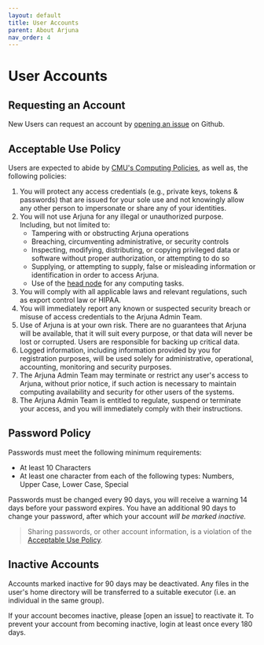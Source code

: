 ```yaml
---
layout: default
title: User Accounts
parent: About Arjuna
nav_order: 4
---
```


# User Accounts

## Requesting an Account

New Users can request an account by [opening an issue] on Github.

[opening an issue]: https://github.com/ArjunaCluster/ArjunaUsers/issues/

## Acceptable Use Policy

Users are expected to abide by [CMU's Computing Policies](https://www.cmu.edu/policies/information-technology/computing.html), as well as, the following policies:

1. You will protect any access credentials (e.g., private keys, tokens & passwords) that are issued for your sole use and not knowingly allow any other person to impersonate or share any of your identities.
2. You will not use Arjuna for any illegal or unauthorized purpose. Including, but not limited to:
    - Tampering with or obstructing Arjuna operations
    - Breaching, circumventing administrative, or security controls
    - Inspecting, modifying, distributing, or copying privileged data or software without proper authorization, or attempting to do so
    - Supplying, or attempting to supply, false or misleading information or identification in order to access Arjuna.
    - Use of the [head node](./hardware.md#head-node) for any computing tasks.
3. You will comply with all applicable laws and relevant regulations, such as export control law or HIPAA.
4. You will immediately report any known or suspected security breach or misuse of access credentials to the Arjuna Admin Team.
5. Use of Arjuna is at your own risk. There are no guarantees that Arjuna will be available, that it will suit every purpose, or that data will never be lost or corrupted. Users are responsible for backing up critical data.
6. Logged information, including information provided by you for registration purposes, will be used solely for administrative, operational, accounting, monitoring and security purposes.
7. The Arjuna Admin Team may terminate or restrict any user's access to Arjuna, without prior notice, if such action is necessary to maintain computing availability and security for other users of the systems.
8. The Arjuna Admin Team is entitled to regulate, suspend or terminate your access, and you will immediately comply with their instructions.

## Password Policy

Passwords must meet the following minimum requirements:

- At least 10 Characters
- At least one character from each of the following types: Numbers, Upper Case, Lower Case, Special

Passwords must be changed every 90 days, you will receive a warning 14 days before
your password expires. You have an additional 90 days to change your password, after
which your account *will be marked inactive.*

> Sharing passwords, or other account information, is a violation of the [Acceptable Use Policy](#acceptable-use-policy).

## Inactive Accounts

Accounts marked inactive for 90 days may be deactivated. Any files in the user's
home directory will be transferred to a suitable executor
(i.e. an individual in the same group).

If your account becomes inactive, please [open an issue] to reactivate it.
To prevent your account from becoming inactive, login at least once every 180 days.
